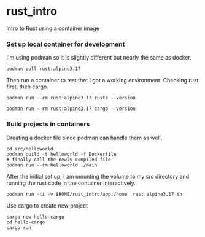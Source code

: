 # rust_intro
Intro to Rust using a container image


### Set up local container for development  

I'm using podman so it is slightly different but nearly the same as docker. 

`podman pull rust:alpine3.17`  

Then run a container to test that I got a working environment. Checking rust first, then cargo. 

`podman run --rm rust:alpine3.17 rustc --version`  

`podman run --rm rust:alpine3.17 cargo --version`  

### Build projects in containers  

Creating a docker file since podman can handle them as well. 

```
cd src/helloworld
podman build -t helloworld -f Dockerfile
# finally call the newly compiled file
podman run --rm helloworld ./main 
```

After the initial set up, I am mounting the volume to my src directory and running the rust code in the container interactively.

`podman run -ti -v $HOME/rust_intro/app:/home  rust:alpine3.17 sh`  

Use cargo to create new project

```
cargo new hello-cargo
cd hello-cargo
cargo run
```



